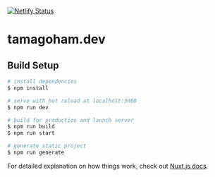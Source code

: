 [![Netlify Status](https://api.netlify.com/api/v1/badges/65ee3231-74e9-456d-a29c-9182333b0d7f/deploy-status)](https://app.netlify.com/sites/loving-bhabha-f594d3/deploys)
# tamagoham.dev

## Build Setup

```bash
# install dependencies
$ npm install

# serve with hot reload at localhost:3000
$ npm run dev

# build for production and launch server
$ npm run build
$ npm run start

# generate static project
$ npm run generate
```

For detailed explanation on how things work, check out [Nuxt.js docs](https://nuxtjs.org).
